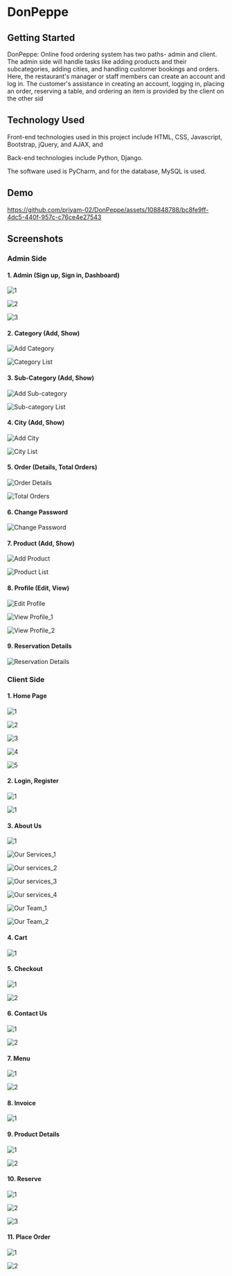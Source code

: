# DonPeppe

## Getting Started
DonPeppe: Online food ordering system has two paths- admin and client. The
admin side will handle tasks like adding products and their subcategories, adding
cities, and handling customer bookings and orders. Here, the restaurant's manager
or staff members can create an account and log in. The customer's assistance in
creating an account, logging in, placing an order, reserving a table, and ordering an
item is provided by the client on the other sid

## Technology Used
Front-end technologies used in this project include HTML, CSS, Javascript,
Bootstrap, jQuery, and AJAX, and 

Back-end technologies include Python, Django.

The software used is PyCharm, and for the database, MySQL is used.


## Demo
https://github.com/priyam-02/DonPeppe/assets/108848788/bc8fe9ff-4dc5-440f-957c-c76ce4e27543




## Screenshots

### Admin Side
#### 1. Admin (Sign up, Sign in, Dashboard)
![1](https://github.com/priyam-02/DonPeppe/assets/108848788/d58bcb8f-6e67-4170-a5a0-cb366f024291)

![2](https://github.com/priyam-02/DonPeppe/assets/108848788/ddff92e2-631f-472a-b233-1f9d1752f23e)

![3](https://github.com/priyam-02/DonPeppe/assets/108848788/40a74b77-6ef6-4ede-b359-88dd056303fc)



#### 2. Category (Add, Show)
![Add Category](https://github.com/priyam-02/DonPeppe/assets/108848788/c1bef383-d21a-4407-a212-273276d831e4)

![Category List](https://github.com/priyam-02/DonPeppe/assets/108848788/c4881634-8fe5-4cec-9772-5545852e2531)



#### 3. Sub-Category (Add, Show)
![Add Sub-category](https://github.com/priyam-02/DonPeppe/assets/108848788/38cf8139-d9a6-442d-a819-0fc55e4a53ea)

![Sub-category List](https://github.com/priyam-02/DonPeppe/assets/108848788/6f1e1fed-b272-407a-a2d2-a08fcf3b8f3d)



#### 4. City (Add, Show)
![Add City](https://github.com/priyam-02/DonPeppe/assets/108848788/c7cc4c96-1897-40ee-a53c-50d44096ed1f)

![City List](https://github.com/priyam-02/DonPeppe/assets/108848788/01731384-2bd0-4dcf-9d39-8d74b7742e28)


#### 5. Order (Details, Total Orders)
![Order Details](https://github.com/priyam-02/DonPeppe/assets/108848788/80532f6d-4eb9-4ab0-8352-52b0058ee706)

![Total Orders](https://github.com/priyam-02/DonPeppe/assets/108848788/0cff907f-e66a-48c3-9ba2-8c249017b388)


#### 6. Change Password
![Change Password](https://github.com/priyam-02/DonPeppe/assets/108848788/c6775528-4ba0-49ea-87ee-762f1e72faac)

#### 7. Product (Add, Show)
![Add Product](https://github.com/priyam-02/DonPeppe/assets/108848788/9b43fba2-3df4-4fa8-8cdc-61d960cc4c3c)

![Product List](https://github.com/priyam-02/DonPeppe/assets/108848788/d0638374-41aa-42c8-a42a-7d37016a54bb)


#### 8. Profile (Edit, View)
![Edit Profile](https://github.com/priyam-02/DonPeppe/assets/108848788/9838d917-91bd-4eb7-aeb0-a4d0f057e3b7)

![View Profile_1](https://github.com/priyam-02/DonPeppe/assets/108848788/98eb17b0-3c57-48ed-9f8a-b7b245f7f2d1)

![View Profile_2](https://github.com/priyam-02/DonPeppe/assets/108848788/18100931-5801-42f0-9b81-fa8f4b415cef)



#### 9. Reservation Details
![Reservation Details](https://github.com/priyam-02/DonPeppe/assets/108848788/9ea105b0-5c3f-494f-8de9-7bbfa60bcc84)


### Client Side
#### 1. Home Page
![1](https://github.com/priyam-02/DonPeppe/assets/108848788/14e5aed6-5dd1-4d78-bca4-29c659236d4d)

![2](https://github.com/priyam-02/DonPeppe/assets/108848788/f8d5a038-ceee-4eaf-aaed-d91a7e85c63c)

![3](https://github.com/priyam-02/DonPeppe/assets/108848788/d8381074-b40e-45bc-b096-9beed903f78a)

![4](https://github.com/priyam-02/DonPeppe/assets/108848788/c114f44e-cb62-4341-8167-238089ef1fa9)

![5](https://github.com/priyam-02/DonPeppe/assets/108848788/70a8ad5e-e5f4-48ab-bb55-eb934e2caba9)



#### 2. Login, Register
![1](https://github.com/priyam-02/DonPeppe/assets/108848788/e926dbe1-ebf3-45f9-a007-879cbf506a12)

![1](https://github.com/priyam-02/DonPeppe/assets/108848788/0337bced-0c2a-4897-9317-cf906ea7a7f1)



#### 3. About Us
![1](https://github.com/priyam-02/DonPeppe/assets/108848788/a0be0a91-2321-4a1b-b6fe-e07123e3abfe)

![Our Services_1](https://github.com/priyam-02/DonPeppe/assets/108848788/795fd248-dd2f-4722-8d8d-3a24c6ba34d4)

![Our services_2](https://github.com/priyam-02/DonPeppe/assets/108848788/154f9eac-7cc5-4507-aa6f-0dcf8367e454)

![Our services_3](https://github.com/priyam-02/DonPeppe/assets/108848788/e868e7a6-de59-461b-9698-cafb0e566364)

![Our services_4](https://github.com/priyam-02/DonPeppe/assets/108848788/855494c9-be23-43bd-b199-a848e90ce9cd)

![Our Team_1](https://github.com/priyam-02/DonPeppe/assets/108848788/7ef8bda4-efc6-4ca2-b4bd-026814d87f55)

![Our Team_2](https://github.com/priyam-02/DonPeppe/assets/108848788/8d1aa1ab-9e6b-4d24-8eb0-49e007bcc181)




#### 4. Cart
![1](https://github.com/priyam-02/DonPeppe/assets/108848788/31a659fa-24a2-4811-bc2e-87e2736befb8)




#### 5. Checkout
![1](https://github.com/priyam-02/DonPeppe/assets/108848788/7fbfdf9b-8ae1-4e33-9119-d91d63c39d94)

![2](https://github.com/priyam-02/DonPeppe/assets/108848788/7709437b-65c8-4f0a-b4a2-77a4fe0cfe96)



#### 6. Contact Us
![1](https://github.com/priyam-02/DonPeppe/assets/108848788/5bfecd93-5b05-464e-b0a5-2a968c5aecd9)

![2](https://github.com/priyam-02/DonPeppe/assets/108848788/5e3e9028-0c5f-412e-83c5-0794caebf355)



#### 7. Menu

![1](https://github.com/priyam-02/DonPeppe/assets/108848788/c0d435cb-8077-488a-bd16-1082d9a4af16)

![2](https://github.com/priyam-02/DonPeppe/assets/108848788/b54e031e-d3fb-4933-bbfd-69f603dd25b2)



#### 8. Invoice
![1](https://github.com/priyam-02/DonPeppe/assets/108848788/7560d21b-0df1-4d1e-8cf7-a3bf4e950a5f)



#### 9. Product Details
![1](https://github.com/priyam-02/DonPeppe/assets/108848788/eb208eaf-7e95-43f0-b931-e808579b23ec)

![2](https://github.com/priyam-02/DonPeppe/assets/108848788/6034685b-3f0b-4154-83fa-34fb6b44aacd)



#### 10. Reserve
![1](https://github.com/priyam-02/DonPeppe/assets/108848788/7e7e06b9-34d3-48c3-a27d-398cbe048dad)

![2](https://github.com/priyam-02/DonPeppe/assets/108848788/c6f678d1-86ca-4524-95a2-764fce682d54)

![3](https://github.com/priyam-02/DonPeppe/assets/108848788/2e9fee49-9280-4608-99cb-793b7c5768fc)



#### 11. Place Order
![1](https://github.com/priyam-02/DonPeppe/assets/108848788/64dc41f3-d3a9-4a27-9dc0-9d6fc6d6fec9)

![2](https://github.com/priyam-02/DonPeppe/assets/108848788/35807c8e-71bf-43a6-850c-01365a1be920)






















